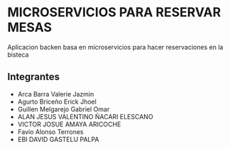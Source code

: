 # MICROSERVICIOS PARA RESERVAR MESAS
Aplicacion backen basa en microservicios para hacer reservaciones en la bisteca

## Integrantes

- Arca Barra Valerie Jazmin
- Agurto Briceño Erick Jhoel
- Guillen Melgarejo Gabriel Omar
- ALAN JESUS VALENTINO ÑACARI ELESCANO
- VICTOR JOSUE AMAYA ARICOCHE
- Favio Alonso Terrones
- EBI DAVID GASTELU PALPA

